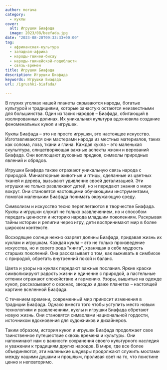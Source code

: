 ```yaml
---
author: morava
category:
  - куклы
cover:
  alt: Игрушки Биафада
  image: 2023/08/beefada.jpg
date: "2023-08-20T09:33:33+00:00"
tag:
  - африканская-культура
  - западная-африка
  - народы-гвинеи-бисау
  - народы-гвинейской-подобласти
  - связь-времен
title: Игрушки Биафада
description: Игрушки Биафада
keywords: Игрушки Биафада
url: /igrushki-biafada/

---
```

В глухих уголках нашей планеты скрываются народы, богатые культурой и традициями, которые зачастую остаются неизвестными для большинства. Один из таких народов – Биафада, обитающий в изолированных долинах. Их уникальная культура вдохновила создание феноменальных кукол и игрушек.

Куклы Биафада – это не просто игрушки, это настоящее искусство. Изготавливаются они мастерами народа из местных материалов, таких как солома, лоза, ткани и глина. Каждая кукла – это маленькая скульптура, олицетворяющая важные аспекты жизни и верований Биафада. Они воплощают духовных предков, символы природных явлений и обрядов.

Игрушки Биафада также отражают уникальную связь народа с природой. Миниатюрные животные и птицы, сделанные из цветных тканей и дерева, вызывают удивление своей детализацией. Эти игрушки не только развлекают детей, но и передают знания о мире вокруг. Они становятся настоящими обучающими инструментами, помогая маленьким Биафада понимать окружающую среду.

Символизм и искусство тесно переплетаются в творчестве Биафада. Куклы и игрушки служат не только развлечением, но и способом передать ценности и историю народа младшим поколениям. Раскрывая тайны истории и религии через игру, дети воспринимают мир в более широком контексте.

Восходящее солнце нежно озаряет долины Биафада, придавая жизнь их куклам и игрушкам. Каждая кукла – это не только произведение искусства, но и своего рода "книга", хранящая в себе мудрость старших поколений. Она рассказывает о том, как выживать в симбиозе с природой, обретать внутренний покой и баланс.

Цвета и узоры на куклах передают важные послания. Яркие краски символизируют радость жизни и единение с природой, а пастельные оттенки отражают спокойствие и гармонию. Узоры, вышитые на одежде кукол, рассказывают о сезонах, звездах и даже планетах – настоящей картине вселенной Биафада.

С течением времени, современный мир приносит изменения в традиции Биафада. Однако вместо того чтобы уступить место новым технологиям и развлечениям, куклы и игрушки Биафада обретают новую жизнь. Они становятся символами национальной гордости, источником вдохновения для художников и дизайнеров.

Таким образом, история кукол и игрушек Биафада продолжает свое таинственное путешествие сквозь времена и культуры. Они напоминают нам о важности сохранения своего культурного наследия и уважении к традициям других народов. В мире, где все более объединяются, эти маленькие шедевры продолжают служить мостами между нашими душами и прошлым, проливая свет на то, что поистине ценно и неповторимо.
